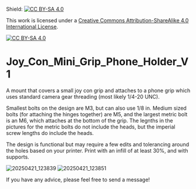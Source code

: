 Shield: [![CC BY-SA 4.0][cc-by-sa-shield]][cc-by-sa]

This work is licensed under a
[Creative Commons Attribution-ShareAlike 4.0 International License][cc-by-sa].

[![CC BY-SA 4.0][cc-by-sa-image]][cc-by-sa]

[cc-by-sa]: http://creativecommons.org/licenses/by-sa/4.0/
[cc-by-sa-image]: https://licensebuttons.net/l/by-sa/4.0/88x31.png
[cc-by-sa-shield]: https://img.shields.io/badge/License-CC%20BY--SA%204.0-lightgrey.svg

# Joy_Con_Mini_Grip_Phone_Holder_V1
A mount that covers a small joy con grip and attaches to a phone grip which uses standard camera gear threading (most likely 1/4-20 UNC). 

Smallest bolts on the design are M3, but can also use 1/8 in. Medium sized bolts (for attaching the hinges together) are M5, and the largest metric bolt is an M6, which attaches at the bottom of the grip. The legnths in the pictures for the metric bolts do not include the heads, but the imperial screw lengths do include the heads.

The design is functional but may require a few edits and tolerancing around the holes based on your printer. Print with an infill of at least 30%, and with supports.

![20250421_123839](https://github.com/user-attachments/assets/c73b55c9-c598-4f99-81b7-566a4a04c43d)
![20250421_123851](https://github.com/user-attachments/assets/9a877968-ca90-4475-94d8-5522ef9d16ed)

If you have any advice, please feel free to send a message!
